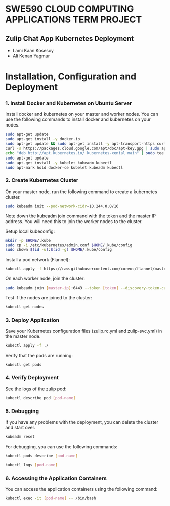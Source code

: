 # SWE590 CLOUD COMPUTING APPLICATIONS TERM PROJECT

## Zulip Chat App Kubernetes Deployment

- Lami Kaan Kosesoy
- Ali Kenan Yagmur

# Installation, Configuration and Deployment

### 1. Install Docker and Kubernetes on Ubuntu Server

Install docker and kubernetes on your master and worker nodes. You can use the following commands to install docker and kubernetes on your nodes.

```bash
sudo apt-get update
sudo apt-get install -y docker.io
sudo apt-get update && sudo apt-get install -y apt-transport-https curl
curl -s https://packages.cloud.google.com/apt/doc/apt-key.gpg | sudo apt-key add -
echo "deb http://apt.kubernetes.io/ kubernetes-xenial main" | sudo tee -a /etc/apt/sources.list.d/kubernetes.list
sudo apt-get update
sudo apt-get install -y kubelet kubeadm kubectl
sudo apt-mark hold docker-ce kubelet kubeadm kubectl
```

### 2. Create Kubernetes Cluster

On your master node, run the following command to create a kubernetes cluster.

```bash
sudo kubeadm init --pod-network-cidr=10.244.0.0/16
```

Note down the kubeadm join command with the token and the master IP address. You will need this to join the worker nodes to the cluster.

Setup local kubeconfig:

```bash
mkdir -p $HOME/.kube
sudo cp -i /etc/kubernetes/admin.conf $HOME/.kube/config
sudo chown $(id -u):$(id -g) $HOME/.kube/config
```

Install a pod network (Flannel):

```bash
kubectl apply -f https://raw.githubusercontent.com/coreos/flannel/master/Documentation/kube-flannel.yml
```

On each worker node, join the cluster:

```bash
sudo kubeadm join [master-ip]:6443 --token [token] --discovery-token-ca-cert-hash [hash]
```
Test if the nodes are joined to the cluster:

```bash
kubectl get nodes
```

### 3. Deploy Application

Save your Kubernetes configuration files (zulip.rc.yml and zulip-svc.yml) in the master node.

```bash
kubectl apply -f ./
```
Verify that the pods are running:

```bash
kubectl get pods
```

### 4. Verify Deployment

See the logs of the zulip pod:

```bash
kubectl describe pod [pod-name]
```

### 5. Debugging

If you have any problems with the deployment, you can delete the cluster and start over.

```bash
kubeadm reset
```

For debugging, you can use the following commands:


```bash
kubectl pods describe [pod-name]
```

```bash
kubectl logs [pod-name]
```

### 6. Accessing the Application Containers

You can access the application containers using the following command:

```bash
kubectl exec -it [pod-name] -- /bin/bash
```